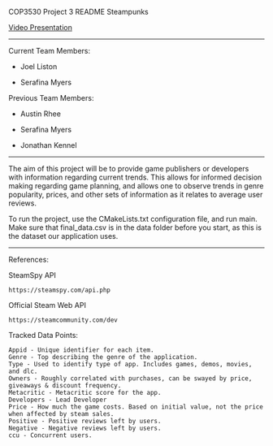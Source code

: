 COP3530 Project 3 README
Steampunks

[Video Presentation](https://youtu.be/_K7bN9taIhY)

---

Current Team Members:

-  Joel Liston
  
-  Serafina Myers

Previous Team Members:

-  Austin Rhee
  
-  Serafina Myers
  
-  Jonathan Kennel

---

The aim of this project will be to provide game publishers or developers with information regarding current trends. This allows for informed decision making regarding game planning, and allows one to observe trends in genre popularity, prices, and other sets of information as it relates to average user reviews.

To run the project, use the CMakeLists.txt configuration file, and run main. Make sure that final_data.csv is in the data folder before you start, as this is the dataset our application uses.

---

References:

  SteamSpy API
  
    https://steamspy.com/api.php
  
  Official Steam Web API
  
    https://steamcommunity.com/dev 


  
  Tracked Data Points:

    Appid - Unique identifier for each item.
    Genre - Top describing the genre of the application.
    Type - Used to identify type of app. Includes games, demos, movies, and dlc.
    Owners - Roughly correlated with purchases, can be swayed by price, giveaways & discount frequency.
    Metacritic - Metacritic score for the app.
    Developers - Lead Developer
    Price - How much the game costs. Based on initial value, not the price when affected by steam sales.
    Positive - Positive reviews left by users.
    Negative - Negative reviews left by users.
    ccu - Concurrent users.
